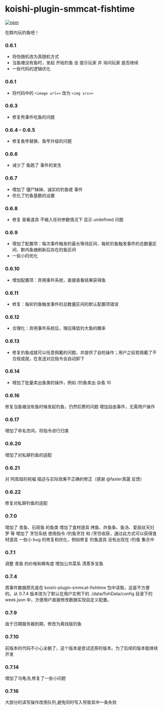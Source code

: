 # koishi-plugin-smmcat-fishtime

[![npm](https://img.shields.io/npm/v/koishi-plugin-smmcat-fishtime?style=flat-square)](https://www.npmjs.com/package/koishi-plugin-smmcat-fishtime)

在群内玩钓鱼吧！

### 0.6.1

- 将伪随机改为真随机方式
- 当鱼塘没有鱼时，发起 开始钓鱼 会 提示玩家 并 询问玩家 是否继续
- 一些代码的逻辑优化

### 0.6.1

- 将代码中的 `<image url=>` 改为 `<img src=>`

### 0.6.3

- 修复熊事件吃鱼的问题

### 0.6.4 - 0.6.5

- 修复鱼竿替换、鱼竿升级的问题

### 0.6.6

- 减少了 鱼跑了 事件的发生

### 0.6.7

- 增加了 僵尸妹妹、诚实的钓鱼佬 事件
- 优化了钓鱼基数的设置

### 0.6.8

- 修复 查看道具 不输入任何参数情况下 显示 undefined 问题

### 0.6.9

- 增加了配置项：每次事件触发的最长等待区间、每轮钓鱼触发事件的总数量区间、群内鱼塘刷新后存在的鱼区间
- 一些小的优化

### 0.6.10

- 增加配置项：弃用事件系统，直接查看结果获得鱼

### 0.6.11

- 修复：每轮钓鱼触发事件的总数量区间的默认配置项错误

### 0.6.12

- 合理化：弃用事件系统后，理应降低钓大鱼的概率

### 0.6.13

- 修复钓鱼成就可以任意佩戴的问题，并提供了自检操作；用户之前若佩戴了不合规成就，在发送对应指令会自动卸下

### 0.6.14

- 增加了批量卖出鱼类的操作，例如 /钓鱼卖出 杂鱼 10

### 0.6.16

修复当鱼塘没有鱼时候发起钓鱼，仍然扣费的问题
增加自由事件，无需用户操作

### 0.6.17

增加了命名空间，将指令进行归类

### 0.6.20

增加了对私聊钓鱼的适配

### 0.6.21

对 阿库娅的祝福 描述与实际效果不正确的修正（感谢 @faster真菌 反馈）

### 0.6.22

修复对私聊钓鱼的适配

### 0.7.0

增加了 青鱼、石斑鱼 的鱼类
增加了食材道具 烤鱼、炸鱼条、鱼汤、爱丽丝天妇罗 等
增加了 烹饪系统 使用指令 /钓鱼烹饪 和 /烹饪收获，通过此方式可以获得食材道具
一些小 bug 的修复和优化，例如修复 钓鱼道具 没有出现在 /钓鱼 集合中

### 0.7.1

调整 青鱼 的价格和稀有度
增加公共菜系 清蒸多宝鱼

### 0.7.4
周事件数据原先是在 koishi-plugin-smmcat-fishtime 包中读取，这是不方便的。从 0.7.4 版本改为了默认在用户实例下的 ./data/fishData/config 目录下的 week.json 中，方便用户直接修改数据实现自定义配置。

### 0.7.9

由于日期服务器到期，修改为离线版钓鱼

### 0.7.10
前版本的代码不小心全删了，这个版本是尝试还原的版本。为了后续的版本能继续开发

### 0.7.14
增加了乌龟汤,修复了一些小问题

### 0.7.16
大部分的读写操作改用队列,避免同时写入导致其中一条失败